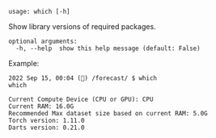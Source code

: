 ```
usage: which [-h]
```

Show library versions of required packages.


```
optional arguments:
  -h, --help  show this help message (default: False)
```

Example:
```
2022 Sep 15, 00:04 (🦋) /forecast/ $ which
which

Current Compute Device (CPU or GPU): CPU
Current RAM: 16.0G
Recommended Max dataset size based on current RAM: 5.0G
Torch version: 1.11.0
Darts version: 0.21.0
```
